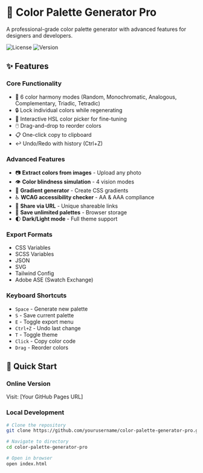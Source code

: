 # 🎨 Color Palette Generator Pro

A professional-grade color palette generator with advanced features for designers and developers.

![License](https://img.shields.io/badge/license-MIT-blue.svg)
![Version](https://img.shields.io/badge/version-2.0.0-green.svg)

## ✨ Features

### Core Functionality
- 🎲 6 color harmony modes (Random, Monochromatic, Analogous, Complementary, Triadic, Tetradic)
- 🔒 Lock individual colors while regenerating
- 🎨 Interactive HSL color picker for fine-tuning
- 🖱️ Drag-and-drop to reorder colors
- 📋 One-click copy to clipboard
- ↩️ Undo/Redo with history (Ctrl+Z)

### Advanced Features
- 📷 **Extract colors from images** - Upload any photo
- 👁️ **Color blindness simulation** - 4 vision modes
- 🌈 **Gradient generator** - Create CSS gradients
- ♿ **WCAG accessibility checker** - AA & AAA compliance
- 🔗 **Share via URL** - Unique shareable links
- 💾 **Save unlimited palettes** - Browser storage
- 🌓 **Dark/Light mode** - Full theme support

### Export Formats
- CSS Variables
- SCSS Variables
- JSON
- SVG
- Tailwind Config
- Adobe ASE (Swatch Exchange)

### Keyboard Shortcuts
- `Space` - Generate new palette
- `S` - Save current palette
- `E` - Toggle export menu
- `Ctrl+Z` - Undo last change
- `T` - Toggle theme
- `Click` - Copy color code
- `Drag` - Reorder colors

## 🚀 Quick Start

### Online Version
Visit: [Your GitHub Pages URL]

### Local Development
```bash
# Clone the repository
git clone https://github.com/yourusername/color-palette-generator-pro.git

# Navigate to directory
cd color-palette-generator-pro

# Open in browser
open index.html